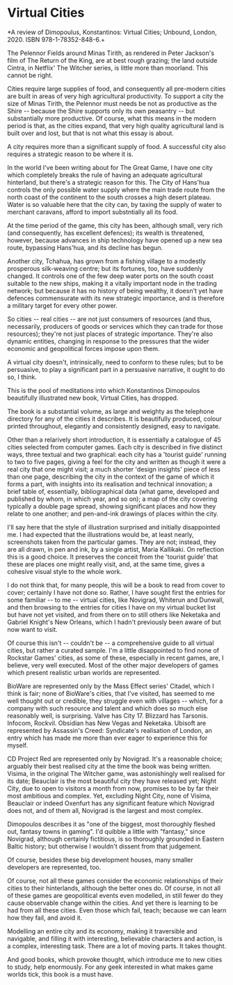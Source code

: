 # Virtual Cities

*A review of Dimopoulus, Konstantinos: Virtual Cities; Unbound, London, 2020. ISBN 978-1-78352-848-6.+

The Pelennor Fields around Minas Tirith, as rendered in Peter Jackson's film of The Return of the King, are at best rough grazing; the land outside Cintra, in Netflix' The Witcher series, is little more than moorland. This cannot be right.

Cities require large supplies of food, and consequently all pre-modern cities are built in areas of very high agricultural productivity. To support a city the size of Minas Tirith, the Pelennor must needs be not as productive as the Shire -- because the Shire supports only its own peasantry -- but substantially more productive. Of course, what this means in the modern period is that, as the cities expand, that very high quality agricultural land is built over and lost, but that is not what this essay is about.

A city requires more than a significant supply of food. A successful city also requires a strategic reason to be where it is.

In the world I've been writing about for The Great Game, I have one city which completely breaks the rule of having an adequate agricultural hinterland, but there's a strategic reason for this. The City of Hans'hua controls the only possible water supply where the main trade route from the north coast of the continent to the south crosses a high desert plateau. Water is so valuable here that the city can, by taxing the supply of water to merchant caravans, afford to import substntially all its food.

At the time period of the game, this city has been, although small, very rich (and consequently, has excellent defences); its wealth is threatened, however, because advances in ship technology have opened up a new sea route, bypassing Hans'hua, and its decline has begun.

Another city, Tchahua, has grown from a fishing village to a modestly prosperous silk-weaving centre; but its fortunes, too, have suddenly changed. It controls one of the few deep water ports on the south coast suitable to the new ships, making it a vitally important node in the trading network; but because it has no history of being wealthy, it doesn't yet have defences commensurate with its new strategic importance, and is therefore a military target for every other power.

So cities -- real cities -- are not just consumers of resources (and thus, necessarily, producers of goods or services which they can trade for those resources); they're not just places of strategic importance. They're also dynamic entities, changing in response to the pressures that the wider economic and geopolitical forces impose upon them.

A virtual city doesn't, intrinsically, need to conform to these rules; but to be persuasive, to play a significant part in a persuasive narrative, it ought to do so, I think.

This is the pool of meditations into which Konstantinos Dimopoulos beautifully illustrated new book, Virtual Cities, has dropped.

The book is a substantial volume, as large and weighty as the telephone directory for any of the cities it describes. It is beautifully produced, colour printed throughout, elegantly and consistently designed, easy to navigate.

Other than a relarively short introduction, it is essentially a catalogue of 45 cities selected from computer games. Each city is described in five distinct ways, three textual and two graphical: each city has a 'tourist guide' running to two to five pages, giving a feel for the city and written as though it were a real city that one might visit; a much shorter 'design insights' piece of less than one page, describing the city in the context of the game of which it forms a part, with insights into its realisation and technical innovation; a brief table of, essentially, bibliographical data (what game, developed and published by whom, in which year, and so on); a map of the city covering typically a double page spread, showing significant places and how they relate to one another; and pen-and-ink drawings of places within the city.

I'll say here that the style of illustration surprised and initially disappointed me. I had expected that the illustrations would be, at least nearly, screenshots taken from the particular games. They are not; instead, they are all drawn, in pen and ink, by a single artist, Maria Kallikaki. On reflection this is a good choice. It preserves the conceit from the 'tourist guide' that these are places one might really visit, and, at the same time, gives a cohesive visual style to the whole work.

I do not think that, for many people, this will be a book to read from cover to cover; certainly I have not done so. Rather, I have sought first the entries for some familiar -- to me -- virtual cities, like Novigrad, Whiterun and Dunwall, and then browsing to the entries for cities I have on my virtual bucket list but have not yet visited, and from there on to still others like Neketaka and Gabriel Knight's New Orleans, which I hadn't previously been aware of but now want to visit.

Of course this isn't -- couldn't be -- a comprehensive guide to all virtual cities, but rather a curated sample. I'm a little disappointed to find none of Rockstar Games' cities, as some of these, especially in recent games, are, I believe, very well executed. Most of the other major developers of games which present realistic urban worlds are represented.

BioWare are represented only by the Mass Effect series' Citadel, which I think is fair; none of BioWare's cities, that I've visited, has seemed to me well thought out or credible, they struggle even with villages -- which, for a company with such resource and talent and which does so much else reasonably well, is surprising. Valve has City 17. Blizzard has Tarsonis. Infocom, Rockvil. Obsidian has New Vegas and Neketaka. Ubisoft are represented by Assassin's Creed: Syndicate's realisation of London, an entry which has made me more than ever eager to experience this for myself.

CD Project Red are represented only by Novigrad. It's a reasonable choice; arguably their best realised city at the time the book was being written. Visima, in the original The Witcher game, was astonishingly well realised for its date; Beauclair is the most beautiful city they have released yet; Night City, due to open to visitors a month from now, promises to be by far their most ambitious and complex. Yet, excluding Night City, none of Visima, Beauclair or indeed Oxenfurt has any significant feature which Novigrad does not, and of them all, Novigrad is the largest and most complex.

Dimopoulos describes it as "one of the biggest, most thoroughly fleshed out, fantasy towns in gaming". I'd quibble a little with "fantasy," since Novigrad, although certainly fictitious, is so thoroughly grounded in Eastern Baltic history; but otherwise I wouldn't dissent from that judgement.

Of course, besides these big development houses, many smaller developers are represented, too.

Of course, not all these games consider the economic relationships of their cities to their hinterlands, although the better ones do. Of course, in not all of these games are geopolitical events even modelled, in still fewer do they cause observable change within the cities. And yet there is learning to be had from all these cities. Even those which fail, teach; because we can learn how they fail, and avoid it.

Modelling an entire city and its economy, making it traversible and navigable, and filling it with interesting, believable characters and action, is a complex, interesting task. There are a lot of moving parts. It takes thought.

And good books, which provoke thought, which introduce me to new cities to study, help enormously. For any geek interested in what makes game worlds tick, this book is a must have.